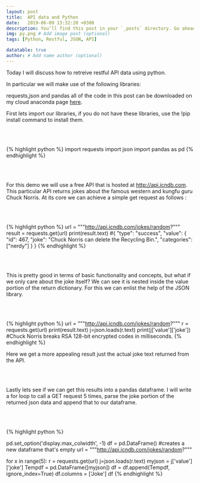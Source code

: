 ```yaml
---
layout: post
title:  API data and Python
date:   2019-06-09 13:32:20 +0300
description: You’ll find this post in your `_posts` directory. Go ahead and edit it and re-build the site to see your changes. # Add post description (optional)
img: py.png # Add image post (optional)
tags: [Python, Restful, JSON, API]

datatable: true
author: # Add name author (optional)
---
```


Today I will discuss how to retreive restful API data using python.

In particular we will make use of the following libraries:

requests,json and pandas all of the code in this post can be downloaded on my cloud anaconda page <a href="https://anaconda.org/IanFogelman/api-data-and-python/notebook" target="_blank">here</a>.
    
First lets import our libraries, if you do not have these libraries, use the !pip install command to install them.

<br>
<br>

{% highlight python %}
import requests
import json
import pandas as pd
{% endhighlight %}  

<br>
<br>


For this demo we will use a free API that is hosted at http://api.icndb.com.
This particular API returns jokes about the famous western and kungfu guru Chuck Norris.
At its core we can achieve a simple get request as follows :

<br>
<br>

{% highlight python %}
url = """http://api.icndb.com/jokes/random?"""
result = requests.get(url)
print(result.text)
#{ "type": "success", "value": { "id": 467, "joke": "Chuck Norris can delete the Recycling Bin.", "categories": ["nerdy"] } }
{% endhighlight %}  

<br>
<br>

This is pretty good in terms of basic functionality and concepts, but what if we only care about the joke itself?
We can see it is nested inside the value portion of the return dictionary. For this we can enlist the help of the JSON library.


<br>
<br>


{% highlight python %}
url = """http://api.icndb.com/jokes/random?"""
r = requests.get(url)
print(result.text)
j=json.loads(r.text)
print(j['value']['joke'])
#Chuck Norris breaks RSA 128-bit encrypted codes in milliseconds.
{% endhighlight %}  


Here we get a more appealing result just the actual joke text returned from the API.

<br>
<br>

Lastly lets see if we can get this results into a pandas dataframe.
I will write a for loop to call a GET request 5 times, parse the joke portion of the returned json data and append that to our dataframe.

<br>
<br>

{% highlight python %}

pd.set_option('display.max_colwidth', -1)
df = pd.DataFrame() #creates a new dataframe that's empty
url = """http://api.icndb.com/jokes/random?"""

for x in range(5):
    r = requests.get(url)
    j=json.loads(r.text)
    myjson = j['value']['joke']
    Tempdf = pd.DataFrame([myjson])
    df = df.append(Tempdf, ignore_index=True)
df.columns = ['Joke']
df
{% endhighlight %}  
